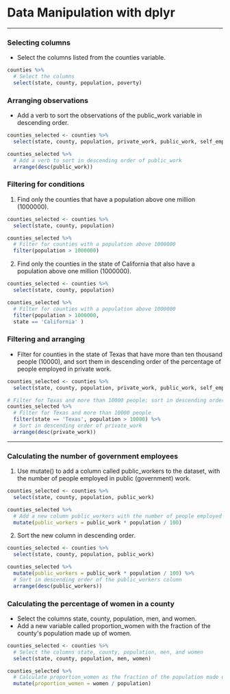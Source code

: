 # Data Manipulation with dplyr
---
### Selecting columns
* Select the columns listed from the counties variable.
```r
counties %>%
  # Select the columns 
  select(state, county, population, poverty)
```
### Arranging observations
* Add a verb to sort the observations of the public_work variable in descending order.
```r
counties_selected <- counties %>%
  select(state, county, population, private_work, public_work, self_employed)

counties_selected %>%
  # Add a verb to sort in descending order of public_work
  arrange(desc(public_work))
```
### Filtering for conditions
1. Find only the counties that have a population above one million (1000000).
```r
counties_selected <- counties %>%
  select(state, county, population)

counties_selected %>%
  # Filter for counties with a population above 1000000
  filter(population > 1000000)
```
2. Find only the counties in the state of California that also have a population above one million (1000000).
```r
counties_selected <- counties %>%
  select(state, county, population)

counties_selected %>%
  # Filter for counties with a population above 1000000
  filter(population > 1000000, 
  state == 'California' )
```
### Filtering and arranging
* Filter for counties in the state of Texas that have more than ten thousand people (10000), and sort them in descending order of the percentage of people employed in private work.
```r
counties_selected <- counties %>%
  select(state, county, population, private_work, public_work, self_employed)

# Filter for Texas and more than 10000 people; sort in descending order of private_work
counties_selected %>%
  # Filter for Texas and more than 10000 people
  filter(state == 'Texas', population > 10000) %>%
  # Sort in descending order of private_work
  arrange(desc(private_work))
```
---
### Calculating the number of government employees
1. Use mutate() to add a column called public_workers to the dataset, with the number of people employed in public (government) work.
```r
counties_selected <- counties %>%
  select(state, county, population, public_work)

counties_selected %>%
  # Add a new column public_workers with the number of people employed in public work
  mutate(public_workers = public_work * population / 100)
```
2. Sort the new column in descending order.
```r
counties_selected <- counties %>%
  select(state, county, population, public_work)

counties_selected %>%
  mutate(public_workers = public_work * population / 100) %>%
  # Sort in descending order of the public_workers column
  arrange(desc(public_workers))
```
### Calculating the percentage of women in a county
* Select the columns state, county, population, men, and women.
* Add a new variable called proportion_women with the fraction of the county's population made up of women.
```r
counties_selected <- counties %>%
  # Select the columns state, county, population, men, and women    
  select(state, county, population, men, women)

counties_selected %>%
  # Calculate proportion_women as the fraction of the population made up of women
  mutate(proportion_women = women / population)
```
